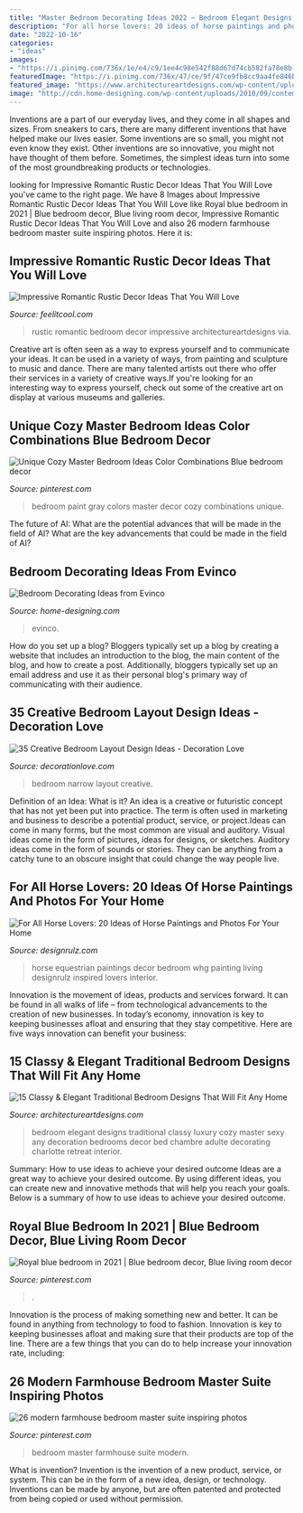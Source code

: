 ```yaml
---
title: "Master Bedroom Decorating Ideas 2022 ~ Bedroom Elegant Designs Traditional Classy Luxury Cozy Master Sexy Any Decoration Bedrooms Decor Bed Chambre Adulte Decorating Charlotte Retreat Interior"
description: "For all horse lovers: 20 ideas of horse paintings and photos for your home"
date: "2022-10-16"
categories:
- "ideas"
images:
- "https://i.pinimg.com/736x/1e/e4/c9/1ee4c98e542f88d67d74cb582fa78e8b.jpg"
featuredImage: "https://i.pinimg.com/736x/47/ce/9f/47ce9fb8cc9aa4fe846bcbb9c3fc5e11.jpg"
featured_image: "https://www.architectureartdesigns.com/wp-content/uploads/2015/01/15-Classy-Elegant-Traditional-Bedroom-Designs-That-Will-Fit-Any-Home-3-630x861.jpg"
image: "http://cdn.home-designing.com/wp-content/uploads/2010/09/contemporary-bedroom-wall-art.jpg"
---
```



Inventions are a part of our everyday lives, and they come in all shapes and sizes. From sneakers to cars, there are many different inventions that have helped make our lives easier. Some inventions are so small, you might not even know they exist. Other inventions are so innovative, you might not have thought of them before. Sometimes, the simplest ideas turn into some of the most groundbreaking products or technologies.

	

		
looking for Impressive Romantic Rustic Decor Ideas That You Will Love you've came to the right page. We have 8 Images about Impressive Romantic Rustic Decor Ideas That You Will Love like Royal blue bedroom in 2021 | Blue bedroom decor, Blue living room decor, Impressive Romantic Rustic Decor Ideas That You Will Love and also 26 modern farmhouse bedroom master suite inspiring photos. Here it is:
		
    
## Impressive Romantic Rustic Decor Ideas That You Will Love

<img loading=lazy src="https://feelitcool.com/wp-content/uploads/2016/01/romantic-rustic-bedroom-ideas.jpg" onerror="this.onerror=null;this.src='https://tse2.mm.bing.net/th?id=OIP.C2Ibkvl0ZBb7kkTYoLlEmQHaJ6&amp;pid=15.1';" alt="Impressive Romantic Rustic Decor Ideas That You Will Love">

_Source: feelitcool.com_

>rustic romantic bedroom decor impressive architectureartdesigns via. 

	

Creative art is often seen as a way to express yourself and to communicate your ideas. It can be used in a variety of ways, from painting and sculpture to music and dance. There are many talented artists out there who offer their services in a variety of creative ways.If you're looking for an interesting way to express yourself, check out some of the creative art on display at various museums and galleries.

    
## Unique Cozy Master Bedroom Ideas Color Combinations Blue Bedroom Decor

<img loading=lazy src="https://i.pinimg.com/736x/ae/40/df/ae40df75f928f87bd0929c551489172b.jpg" onerror="this.onerror=null;this.src='https://tse3.mm.bing.net/th?id=OIP.ihf85Hyyqa4u8Ggn0NDshwHaJ3&amp;pid=15.1';" alt="Unique Cozy Master Bedroom Ideas Color Combinations Blue bedroom decor">

_Source: pinterest.com_

>bedroom paint gray colors master decor cozy combinations unique. 

	

The future of AI: What are the potential advances that will be made in the field of AI?
What are the key advancements that could be made in the field of AI?

    
## Bedroom Decorating Ideas From Evinco

<img loading=lazy src="http://cdn.home-designing.com/wp-content/uploads/2010/09/contemporary-bedroom-wall-art.jpg" onerror="this.onerror=null;this.src='https://tse3.mm.bing.net/th?id=OIP.dKVfRaML-w1SZxpk0vJEiwHaFj&amp;pid=15.1';" alt="Bedroom Decorating Ideas from Evinco">

_Source: home-designing.com_

>evinco. 

	

How do you set up a blog?
Bloggers typically set up a blog by creating a website that includes an introduction to the blog, the main content of the blog, and how to create a post. Additionally, bloggers typically set up an email address and use it as their personal blog's primary way of communicating with their audience.

    
## 35 Creative Bedroom Layout Design Ideas - Decoration Love

<img loading=lazy src="http://www.decorationlove.com/wp-content/uploads/2016/07/Long-Narrow-Bedroom-Design-Ideas.jpg" onerror="this.onerror=null;this.src='https://tse4.mm.bing.net/th?id=OIP.bqEoUKYKIJvHw08_OOyP3gHaJ-&amp;pid=15.1';" alt="35 Creative Bedroom Layout Design Ideas - Decoration Love">

_Source: decorationlove.com_

>bedroom narrow layout creative. 

	

Definition of an Idea: What is it?
An idea is a creative or futuristic concept that has not yet been put into practice. The term is often used in marketing and business to describe a potential product, service, or project.Ideas can come in many forms, but the most common are visual and auditory. Visual ideas come in the form of pictures, ideas for designs, or sketches. Auditory ideas come in the form of sounds or stories. They can be anything from a catchy tune to an obscure insight that could change the way people live.

    
## For All Horse Lovers: 20 Ideas Of Horse Paintings And Photos For Your Home

<img loading=lazy src="http://cdn.designrulz.com/wp-content/uploads/2015/11/horse-designrulz-bedroom-3.jpg" onerror="this.onerror=null;this.src='https://tse1.mm.bing.net/th?id=OIP.wqmuNwIpCO-gLHf51ZIIewHaKC&amp;pid=15.1';" alt="For All Horse Lovers: 20 Ideas of Horse Paintings and Photos For Your Home">

_Source: designrulz.com_

>horse equestrian paintings decor bedroom whg painting living designrulz inspired lovers interior. 

	

Innovation is the movement of ideas, products and services forward. It can be found in all walks of life – from technological advancements to the creation of new businesses. In today’s economy, innovation is key to keeping businesses afloat and ensuring that they stay competitive. Here are five ways innovation can benefit your business: 

    
## 15 Classy &amp; Elegant Traditional Bedroom Designs That Will Fit Any Home

<img loading=lazy src="https://www.architectureartdesigns.com/wp-content/uploads/2015/01/15-Classy-Elegant-Traditional-Bedroom-Designs-That-Will-Fit-Any-Home-3-630x861.jpg" onerror="this.onerror=null;this.src='https://tse2.mm.bing.net/th?id=OIP.QDCNI4eaFQVcxWn_erZZfQHaKH&amp;pid=15.1';" alt="15 Classy &amp; Elegant Traditional Bedroom Designs That Will Fit Any Home">

_Source: architectureartdesigns.com_

>bedroom elegant designs traditional classy luxury cozy master sexy any decoration bedrooms decor bed chambre adulte decorating charlotte retreat interior. 

	

Summary: How to use ideas to achieve your desired outcome
Ideas are a great way to achieve your desired outcome. By using different ideas, you can create new and innovative methods that will help you reach your goals. Below is a summary of how to use ideas to achieve your desired outcome.

    
## Royal Blue Bedroom In 2021 | Blue Bedroom Decor, Blue Living Room Decor

<img loading=lazy src="https://i.pinimg.com/736x/1e/e4/c9/1ee4c98e542f88d67d74cb582fa78e8b.jpg" onerror="this.onerror=null;this.src='https://tse1.mm.bing.net/th?id=OIP.hBSuNlmSZD3pDtWD3oLTxAHaJ3&amp;pid=15.1';" alt="Royal blue bedroom in 2021 | Blue bedroom decor, Blue living room decor">

_Source: pinterest.com_

>. 

	

Innovation is the process of making something new and better. It can be found in anything from technology to food to fashion. Innovation is key to keeping businesses afloat and making sure that their products are top of the line. There are a few things that you can do to help increase your innovation rate, including:

    
## 26 Modern Farmhouse Bedroom Master Suite Inspiring Photos

<img loading=lazy src="https://i.pinimg.com/736x/47/ce/9f/47ce9fb8cc9aa4fe846bcbb9c3fc5e11.jpg" onerror="this.onerror=null;this.src='https://tse1.mm.bing.net/th?id=OIP.p-AZXMflbeswD_H9iC6A9AHaG_&amp;pid=15.1';" alt="26 modern farmhouse bedroom master suite inspiring photos">

_Source: pinterest.com_

>bedroom master farmhouse suite modern. 

	

What is invention?
Invention is the invention of a new product, service, or system. This can be in the form of a new idea, design, or technology. Inventions can be made by anyone, but are often patented and protected from being copied or used without permission.

